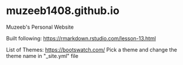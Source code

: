 # muzeeb1408.github.io
Muzeeb's Personal Website 

Built following: https://rmarkdown.rstudio.com/lesson-13.html

List of Themes: https://bootswatch.com/
Pick a theme and change the theme name in "_site.yml" file
